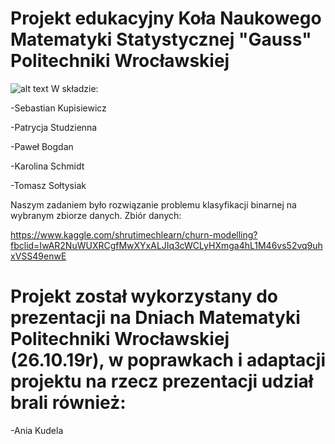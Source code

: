 # Projekt edukacyjny Koła Naukowego Matematyki Statystycznej "Gauss" Politechniki Wrocławskiej
![alt text](http://prac.im.pwr.wroc.pl/~gauss/wp-content/uploads/2017/03/banner3.jpg)
W składzie:

-Sebastian Kupisiewicz

-Patrycja Studzienna

-Paweł Bogdan

-Karolina Schmidt

-Tomasz Sołtysiak

Naszym zadaniem było rozwiązanie problemu klasyfikacji binarnej na wybranym zbiorze danych.
Zbiór danych: 

https://www.kaggle.com/shrutimechlearn/churn-modelling?fbclid=IwAR2NuWUXRCgfMwXYxALJIq3cWCLyHXmga4hL1M46vs52vq9uhxVSS49enwE

# Projekt został wykorzystany do prezentacji na Dniach Matematyki Politechniki Wrocławskiej (26.10.19r), w poprawkach i adaptacji projektu na rzecz prezentacji udział brali również:

-Ania Kudela
